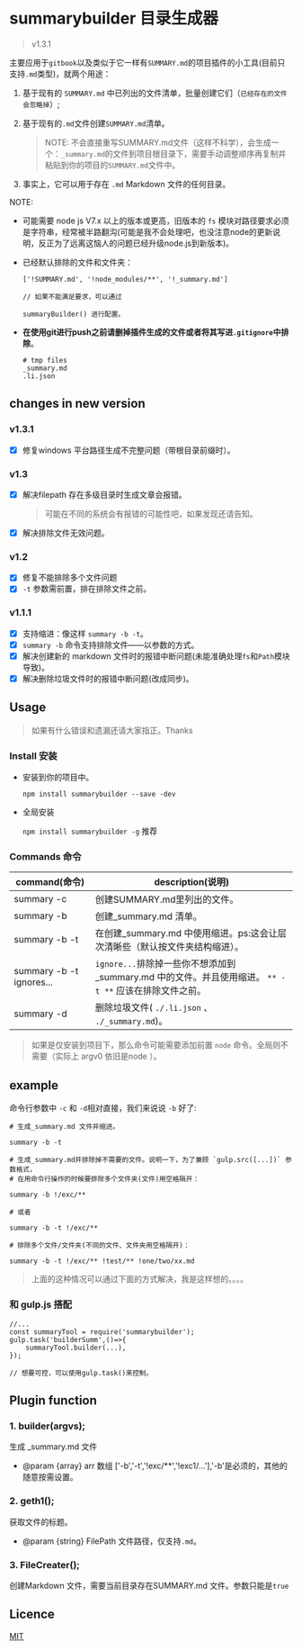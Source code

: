 # summarybuilder 目录生成器

> v1.3.1

主要应用于`gitbook`以及类似于它一样有`SUMMARY.md`的项目插件的小工具(目前只支持`.md`类型)，就两个用途：

1. 基于现有的 `SUMMARY.md` 中已列出的文件清单，批量创建它们（`已经存在的文件会忽略掉`）;

2. 基于现有的`.md`文件创建`SUMMARY.md`清单。
    > NOTE: 不会直接重写SUMMARY.md文件（这样不科学），会生成一个：`_summary.md`的文件到项目根目录下，需要手动调整顺序再复制并粘贴到你的项目的`SUMMARY.md`文件中。

3. 事实上，它可以用于存在 `.md` Markdown 文件的任何目录。

NOTE: 

*  可能需要 node js V7.x 以上的版本或更高，旧版本的 `fs` 模块对路径要求必须是字符串，经常被半路翻沟(可能是我不会处理吧，也没注意node的更新说明，反正为了远离这恼人的问题已经升级node.js到新版本)。

* 已经默认排除的文件和文件夹：
    ```
    ['!SUMMARY.md', '!node_modules/**', '!_summary.md']

    // 如果不能满足要求，可以通过

    summaryBuilder() 进行配置。
    ```

* **在使用git进行push之前请删掉插件生成的文件或者将其写进`.gitignore`中排除**。 
    ```
    # tmp files
    _summary.md
    .li.json
    ```

## changes in new version

### v1.3.1

* [x] 修复windows 平台路径生成不完整问题（带根目录前缀时）。

###  v1.3 

* [x] 解决filepath 存在多级目录时生成文章会报错。
  >可能在不同的系统会有报错的可能性吧，如果发现还请告知。
* [x] 解决排除文件无效问题。

###  v1.2

* [x] 修复不能排除多个文件问题
* [x] `-t` 参数需前置，排在排除文件之前。

###  v1.1.1
* [x] 支持缩进：像这样 `summary -b -t`。
* [x] `summary -b` 命令支持排除文件——以参数的方式。
* [x] 解决创建新的 markdown 文件时的报错中断问题(未能准确处理`fs`和`Path`模块导致)。
* [x] 解决删除垃圾文件时的报错中断问题(改成同步)。

## Usage

> 如果有什么错误和遗漏还请大家指正。Thanks

### Install 安装

* 安装到你的项目中。

    `npm install summarybuilder --save -dev`
* 全局安装

    `npm install summarybuilder -g`     推荐

### Commands 命令

command(命令)| description(说明)
-----------|-----------------
summary -c | 创建SUMMARY.md里列出的文件。
summary -b | 创建_summary.md 清单。
summary -b -t | 在创建_summary.md 中使用缩进。ps:这会让层次清晰些（默认按文件夹结构缩进）。
summary -b -t ignores... | `ignore...`排除掉一些你不想添加到_summary.md 中的文件。并且使用缩进。 `** -t **` 应该在排除文件之前。
summary -d | 删除垃圾文件( `./.li.json` 、` ./_summary.md`)。

> 如果是仅安装到项目下，那么命令可能需要添加前置 `node` 命令。全局则不需要（实际上 argv0 依旧是node ）。

## example

命令行参数中 `-c` 和 `-d`相对直接，我们来说说 `-b` 好了:

```
# 生成_summary.md 文件并缩进。

summary -b -t

# 生成_summary.md并排除掉不需要的文件。说明一下，为了兼顾 `gulp.src([...])` 参数格式，
# 在用命令行操作的时候要排除多个文件夹(文件)用空格隔开：

summary -b !/exc/**

# 或者 

summary -b -t !/exc/**

# 排除多个文件/文件夹(不同的文件、文件夹用空格隔开)：

summary -b -t !/exc/** !test/** !one/two/xx.md

```

>上面的这种情况可以通过下面的方式解决，我是这样想的。。。。

### 和 gulp.js 搭配

```
//...
const summaryTool = require('summarybuilder');
gulp.task('builderSumm',()=>{
    summaryTool.builder(...),
});

// 想要可控，可以使用gulp.task()来控制。

```

## Plugin function

### 1. builder(argvs);

生成 _summary.md 文件

 * @param {array} arr 数组 ['-b','-t','!exc/**','!exc1/...'],'-b'是必须的，其他的随意按需设置。

### 2. geth1();

获取文件的标题。
 * @param {string} FilePath 文件路径，仅支持`.md`。

### 3. FileCreater();
创建Markdown 文件，需要当前目录存在SUMMARY.md 文件。参数只能是`true`

## Licence

[MIT](./LICENSE)